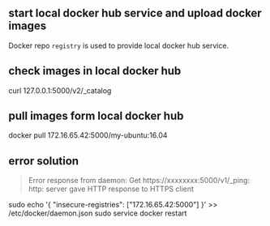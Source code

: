 ## start local docker hub service and upload docker images
Docker repo `registry` is used to provide local docker hub service.

## check images in local docker hub
curl 127.0.0.1:5000/v2/_catalog

## pull images form local docker hub
docker pull 172.16.65.42:5000/my-ubuntu:16.04

## error solution
>Error response from daemon: Get https://xxxxxxxx:5000/v1/_ping: http: server gave HTTP response to HTTPS client

sudo echo '{ "insecure-registries":    ["172.16.65.42:5000"] }' >> /etc/docker/daemon.json
sudo service docker restart
